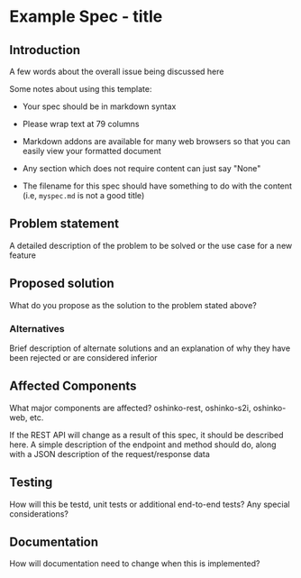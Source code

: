 # Example Spec - title

## Introduction

A few words about the overall issue being discussed here

Some notes about using this template:

* Your spec should be in markdown syntax

* Please wrap text at 79 columns

* Markdown addons are available for many web browsers so that
  you can easily view your formatted document

* Any section which does not require content can just say "None"

* The filename for this spec should have something to do with the content
  (i.e, `myspec.md` is not a good title)

## Problem statement

A detailed description of the problem to be solved or the use
case for a new feature

## Proposed solution

What do you propose as the solution to the problem stated above?

### Alternatives

Brief description of alternate solutions and an explanation of
why they have been rejected or are considered inferior

## Affected Components

What major components are affected? oshinko-rest, oshinko-s2i, oshinko-web, etc.

If the REST API will change as a result of this spec, it should be described here.
A simple description of the endpoint and method should do, along with a JSON
description of the request/response data

## Testing

How will this be testd, unit tests or additional end-to-end tests? Any special
considerations?

## Documentation

How will documentation need to change when this is implemented?

